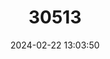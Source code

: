 ---
title: "30513"
category: "Rothmannia annae"
draft: false
date: 2024-02-22 13:03:50
languages:
  Creoles and pidgins, French-based (Other): ["Bwa Citron"]
  English: ["Wright's Gardenia"]
---